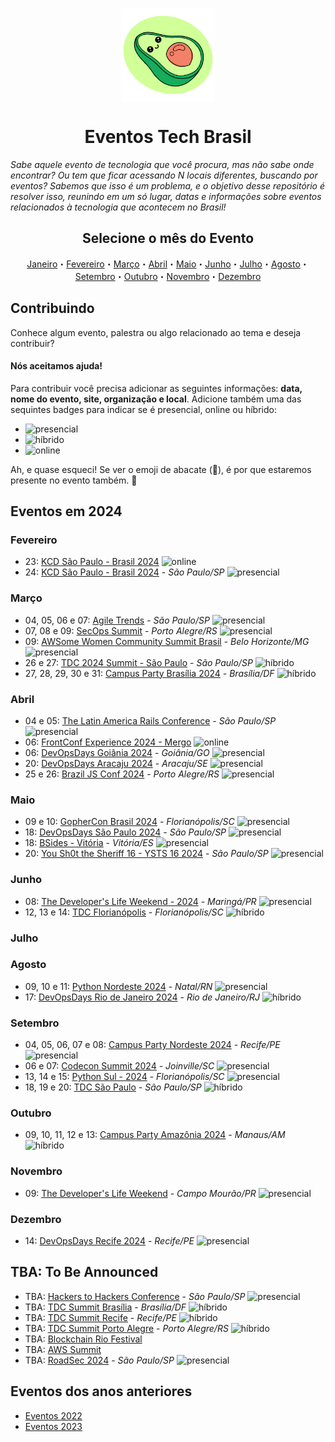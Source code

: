 <p class="header" align="center">
 <img width="150px" src="./assets/abacatinhos.svg" align="center" alt="GitHub Readme Stats" />
 <h1 align="center">Eventos Tech Brasil</h1> 
</p>

_Sabe aquele evento de tecnologia que você procura, mas não sabe onde encontrar? Ou tem que ficar acessando N locais diferentes, buscando por eventos? Sabemos que isso é um problema, e o objetivo desse repositório é resolver isso, reunindo em um só lugar, datas e informações sobre eventos relacionados à tecnologia que acontecem no Brasil!_

<h2 align="center">Selecione o mês do Evento</h2>
<p class="navigation" align="center">
    <a href="#janeiro">Janeiro</a>・<a href="#fevereiro">Fevereiro</a>・<a href="#março">Março</a>・<a href="#abril">Abril</a>・<a href="#maio">Maio</a>・<a href="#junho">Junho</a>・<a href="#julho">Julho</a>・<a href="#agosto">Agosto</a>・<a href="#setembro">Setembro</a>・<a href="#outubro">Outubro</a>・<a href="#novembro">Novembro</a>・<a href="#dezembro">Dezembro</a>
</p>

## Contribuindo

Conhece algum evento, palestra ou algo relacionado ao tema e deseja contribuir?  

#### Nós aceitamos ajuda! 

Para contribuir você precisa adicionar as seguintes informações: **data, nome do evento, site, organização e local**. Adicione também uma das sequintes badges para indicar se é presencial, online ou híbrido:

- ![presencial]
- ![híbrido]
- ![online]

Ah, e quase esqueci! Se ver o emoji de abacate (🥑), é por que estaremos presente no evento também. 🤩

## Eventos em 2024

### Fevereiro
<!-- FEVEREIRO:START -->
* 23: [KCD São Paulo - Brasil 2024](https://community.cncf.io/kcd-brasil/) ![online]
* 24: [KCD São Paulo - Brasil 2024](https://community.cncf.io/kcd-brasil/) - *São Paulo/SP* ![presencial]
<!-- FEVEREIRO:END -->

### Março
<!-- MARÇO:START -->
* 04, 05, 06 e 07: [Agile Trends](https://agiletrendsbr.com/?ref=agendati.com.br) - *São Paulo/SP* ![presencial]
* 07, 08 e 09: [SecOps Summit](https://www.secopssummit.com.br/?ref=agendati.com.br) - *Porto Alegre/RS* ![presencial]
* 09: [AWSome Women Community Summit Brasil](https://www.awswomencommunitybrasil.com/) - *Belo Horizonte/MG* ![presencial]
* 26 e 27: [TDC 2024 Summit - São Paulo](https://thedevconf.com/tdc/2024/summit-sao-paulo/) - *São Paulo/SP* ![híbrido]
* 27, 28, 29, 30 e 31: [Campus Party Brasília 2024](https://brasil.campus-party.org/cpbsb6/) - *Brasília/DF* ![híbrido]
<!-- MARÇO:END -->

### Abril
<!-- ABRIL:START -->
* 04 e 05: [The Latin America Rails Conference](https://www.tropicalrb.com/) - *São Paulo/SP* ![presencial]
* 06: [FrontConf Experience 2024 - Mergo](https://www.mergo.com.br/eventos/frontconfxp/) ![online]
* 06: [DevOpsDays Goiânia 2024](https://devopsdays.org/events/2024-goiania/welcome/) - *Goiânia/GO* ![presencial]
* 20: [DevOpsDays Aracaju 2024](https://devopsdays.org/events/2024-aracaju/welcome/) - *Aracaju/SE* ![presencial]
* 25 e 26: [Brazil JS Conf 2024](https://conf.braziljs.org/) - *Porto Alegre/RS* ![presencial]
<!-- ABRIL:END -->

### Maio
<!-- MAIO:START -->
* 09 e 10: [GopherCon Brasil 2024](https://gopherconbr.org/) - *Florianópolis/SC* ![presencial]
* 18: [DevOpsDays São Paulo 2024](https://devopsdays.org/events/2024-sao-paulo/welcome/) - *São Paulo/SP* ![presencial]
* 18: [BSides - Vitória](https://bsides.vix.br/) - *Vitória/ES* ![presencial]
* 20: [You Sh0t the Sheriff 16 - YSTS 16 2024](https://www.ysts.org/) - *São Paulo/SP* ![presencial]
<!-- MAIO:END -->

### Junho
<!-- JUNHO:START -->
* 08: [The Developer's Life Weekend - 2024](https://weekend.developerslife.tech/inscricao) - *Maringá/PR* ![presencial]
* 12, 13 e 14: [TDC Florianópolis](https://thedevconf.com/tdc/2024/florianopolis/) - *Florianópolis/SC* ![híbrido]
<!-- JUNHO:END -->

### Julho
<!-- JULHO:START -->
<!-- JULHO:END -->

### Agosto
<!-- AGOSTO:START -->
* 09, 10 e 11: [Python Nordeste 2024](https://pythonnordeste.org) - *Natal/RN* ![presencial]
* 17: [DevOpsDays Rio de Janeiro 2024](https://devopsdays.org/events/2024-rio-de-janeiro/welcome/) - *Rio de Janeiro/RJ* ![híbrido]
<!-- AGOSTO:END -->

### Setembro
<!-- SETEMBRO:START -->
* 04, 05, 06, 07 e 08: [Campus Party Nordeste 2024](https://brasil.campus-party.org/cpnordeste/ingressos/) - *Recife/PE* ![presencial]
* 06 e 07: [Codecon Summit 2024](https://eventos.codecon.dev/codecon-summit-24/) - *Joinville/SC* ![presencial]
* 13, 14 e 15: [Python Sul - 2024](https://sul.python.org.br/) - *Florianópolis/SC* ![presencial]
* 18, 19 e 20: [TDC São Paulo](https://thedevconf.com/tdc/2024/sao-paulo/) - *São Paulo/SP* ![híbrido]
<!-- SETEMBRO:END -->

### Outubro
<!-- OUTUBRO:START -->
* 09, 10, 11, 12 e 13: [Campus Party Amazônia 2024](https://brasil.campus-party.org/cpamazonia2/ingressos/) - *Manaus/AM* ![híbrido]
<!-- OUTUBRO:END -->

### Novembro
<!-- NOVEMBRO:START -->
* 09: [The Developer's Life Weekend](https://weekend.developerslife.tech/inscricao) - *Campo Mourão/PR* ![presencial]
<!-- NOVEMBRO:END -->

### Dezembro
<!-- DEZEMBRO:START -->
* 14: [DevOpsDays Recife 2024](https://devopsdays.org/events/2024-recife/welcome/) - *Recife/PE* ![presencial]
<!-- DEZEMBRO:END -->

## TBA: To Be Announced
<!-- Essa seção são de eventos que estão previstos para acontecer no ano mas ainda não tem mês, ou dia definidos -->
<!--TBA:START-->
* TBA: [Hackers to Hackers Conference](https://www.h2hc.com.br/?ref=agendati.com.br) - *São Paulo/SP* ![presencial]
* TBA: [TDC Summit Brasília](https://thedevconf.com/tdc/2024/summit-brasilia/) - *Brasília/DF* ![híbrido]
* TBA: [TDC Summit Recife](https://thedevconf.com/tdc/2024/summit-recife/) - *Recife/PE* ![híbrido]
* TBA: [TDC Summit Porto Alegre](https://thedevconf.com/tdc/2024/summit-porto-alegre/) - *Porto Alegre/RS* ![híbrido]
* TBA: [Blockchain Rio Festival](https://blockchainfestival.io/)
* TBA: [AWS Summit](https://aws.amazon.com/pt/events/summits/sao-paulo/)
* TBA: [RoadSec 2024](https://roadsec.com.br) - *São Paulo/SP* ![presencial]
<!--TBA:END-->

## Eventos dos anos anteriores
* [Eventos 2022](https://github.com/Abacatinhos/eventos-tech-brasil/blob/main/arquivo/2022.md)
* [Eventos 2023](https://github.com/Abacatinhos/eventos-tech-brasil/blob/main/arquivo/2023.md)

<!--LINK DAS BADGES:START-->
[presencial]: https://img.shields.io/static/v1?label=&message=presencial&color=blue
[híbrido]: https://img.shields.io/static/v1?label=&message=h%C3%ADbrido&color=red
[online]: https://img.shields.io/static/v1?label=&message=online&color=purple
<!--LINK DAS BADGES:END-->